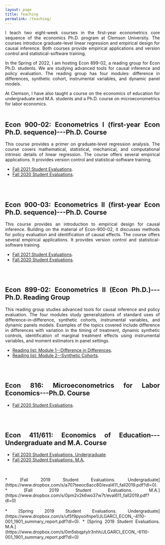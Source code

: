 ```yaml
---
layout: page
title: Teaching
permalink: /teaching/
---
```

<style>body {text-align: justify}</style>
I teach two eight-week courses in the first-year econometrics core sequence of the economics Ph.D. program at Clemson University. The courses introduce graduate-level linear regression and empirical design for causal inference. Both courses provide empirical applications and version control and statistical-software training.<br />

In the Spring of 2022, I am hosting Econ 899-02, a reading group for Econ Ph.D. students. We are studying advanced tools for causal inference and policy evaluation. The reading group has four modules: difference in differences, synthetic cohort, instrumental variables, and dynamic panel models.<br />

At Clemson, I have also taught a course on the economics of education for undergraduate and M.A. students and a Ph.D. course on microeconometrics for labor economics. 
<br />
<br />
## Econ 900-02: Econometrics I (first-year Econ Ph.D. sequence)---Ph.D. Course
This course provides a primer on graduate-level regression analysis. The course covers mathematical, statistical, mechanical, and computational intrinsic details of linear regression. The course offers several empirical applications. It provides version control and statistical-software training.
* [Fall 2021 Student Evaluations](https://www.dropbox.com/s/913oo1ucdjk9lup/ECON-9000-002SelectedTopics202108-ECON-9000-002-89525-GarciaGMenendez_JorgeGarciaGMenendez.pdf?dl=0).
* [Fall 2020 Student Evaluations](https://www.dropbox.com/s/ky2x0gry3nps2ip/ECON-9000-002SelectedTopics_JorgeGarciaGMenendez.pdf?dl=0).
<br />
<br />

## Econ 900-03: Econometrics II (first-year Econ Ph.D. sequence)---Ph.D. Course
This course provides an introduction to empirical design for causal inference. Building on the material of Econ-900-02, it discusses methods for policy evaluation and identification of causal effects. The course offers several empirical applications. It provides version control and statistical-software training.
* [Fall 2021 Student Evaluations](https://www.dropbox.com/s/qo3zn2pkcfzpd4m/ECON-9000-003SelectedTopics202108-ECON-9000-003-89526-GarciaGMenendez_JorgeGarciaGMenendez.pdf?dl=0).
* [Fall 2020 Student Evaluations](https://www.dropbox.com/s/67ft8lxi8ngjpo3/ECON-9000-003SelectedTopics_JorgeGarciaGMenendez.pdf?dl=0).
<br />
<br />

## Econ 899-02: Econometrics II (Econ Ph.D.)---Ph.D. Reading Group
This reading group studies advanced tools for causal inference and policy evaluation. The four modules study generalizations of standard uses of difference-in-difference, synthetic cohorts, instrumental variables, and dynamic panels models. Examples of the topics covered include difference in differences with variation in the timing of treatment, dynamic synthetic controls, identification of marginal treatment effects using instrumental variables, and moment estimators in panel settings. 
* [Reading list: Module 1--Difference in Differences](https://www.dropbox.com/s/m9t04564m47p10g/readinglist_m1.pdf?dl=0).
* [Reading list: Module 2--Synthetic Cohorts](https://www.dropbox.com/s/ieilrj5uegpmeht/readinglist_m2.pdf?dl=0).
<br />
<br />

## Econ 816: Microeconometrics for Labor Economics---Ph.D. Course
* [Fall 2020 Student Evaluations](https://www.dropbox.com/s/5m3mtkzzcub997u/eval816_fall2019.pdf?dl=0).
<br />
<br />

## Econ 411/611: Economics of Education---Undergraduate and M.A. Course
* [Fall 2020  Student Evaluations. Undergraduate](https://www.dropbox.com/s/vujjz00bbm0gm30/ECON-4110-002EconofEducation_JorgeGarciaGMenendez.pdf?dl=0).
* [Fall 2020 Student Evaluations. M.A.](https://www.dropbox.com/s/s7m3l5pzsytu0ul/ECON-6110-001EconofEducation_JorgeGarciaGMenendez.pdf?dl=0)
<br />
<br />
* [Fall 2019 Student Evaluations. Undergraduate](https://www.dropbox.com/s/a707teeoc6acc80/eval411_fall2019.pdf?dl=0).
* [Fall 2019 Student Evaluations. M.A.](https://www.dropbox.com/s/0pm2v2k6wo37w7t/eval611_fall2019.pdf?dl=0)
<br />
<br />
* [Spring 2019 Student Evaluations. Undergraduate](https://www.dropbox.com/s/uf5f9pyxoifnpe1/JLGARCI_ECON_-4110-001_1901_summary_report.pdf?dl=0).
* [Spring 2019 Student Evaluations. M.A.](https://www.dropbox.com/s/0m5sbqptylr3nhh/JLGARCI_ECON_-6110-001_1901_summary_report.pdf?dl=0)